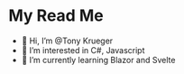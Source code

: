 # My Read Me

- 👋 Hi, I’m @Tony Krueger
- 👀 I’m interested in C#, Javascript 
- 🌱 I’m currently learning Blazor and Svelte
